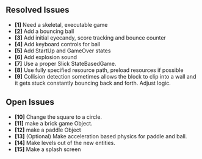 ## Resolved Issues ##

- **[1]** Need a skeletal, executable game
- **[2]** Add a bouncing ball
- **[3]** Add initial eyecandy, score tracking and bounce counter
- **[4]** Add keyboard controls for ball
- **[5]** Add StartUp and GameOver states
- **[6]** Add explosion sound
- **[7]** Use a proper Slick StateBasedGame.
- **[8]** Use fully specified resource path, preload resources if possible
- **[9]**   Collision detection sometimes allows the block to clip into a wall and it gets stuck constantly
            bouncing back and forth. Adjust logic.

## Open Issues ##

- **[10]**  Change the square to a circle.
- **[11]**  make a brick game Object.
- **[12]**  make a paddle Object
- **[13]**  (Optional) Make acceleration based physics for paddle and ball.
- **[14]**  Make levels out of the new entities.
- **[15]**  Make a splash screen

 
